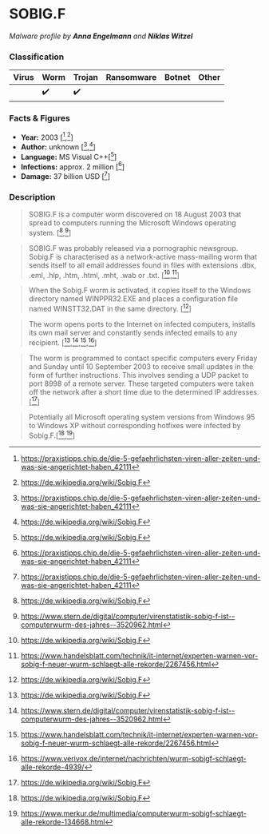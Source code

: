 # SOBIG.F

_Malware profile by **Anna Engelmann** and **Niklas Witzel**_

### Classification
| Virus              | Worm               | Trojan             | Ransomware         | Botnet             | Other                                   |
|:-------------------|:-------------------|:-------------------|:-------------------|:-------------------|:----------------------------------------|
|                    | :heavy_check_mark: | :heavy_check_mark: |                    |                    |                                         |

### Facts & Figures

* **Year:** 2003 \[[^1],[^2]]
* **Author:** unknown \[[^1],[^2]]
* **Language:** MS Visual C++\[[^2]]
* **Infections:** approx. 2 million \[[^1]]
* **Damage:** 37 billion USD \[[^1]]

### Description

>SOBIG.F is a computer worm discovered on 18 August 2003 that spread to computers running the Microsoft Windows 
>operating system. [[^2],[^3]]

>SOBIG.F was probably released via a pornographic newsgroup. Sobig.F is characterised as a network-active mass-mailing 
>worm that sends itself to all email addresses found in files with extensions .dbx, .eml, .hlp, .htm, .html, .mht, 
>.wab or .txt. [[^2],[^4]]

>When the Sobig.F worm is activated, it copies itself to the Windows directory named WINPPR32.EXE and places a 
>configuration file named WINSTT32.DAT in the same directory. [[^2]]

>The worm opens ports to the Internet on infected computers, installs its own mail server and constantly sends 
>infected emails to any recipient. [[^2],[^3],[^4],[^5]]

>The worm is programmed to contact specific computers every Friday and Sunday until 10 September 2003 to receive small 
>updates in the form of further instructions. This involves sending a UDP packet to port 8998 of a remote server. 
>These targeted computers were taken off the network after a short time due to the determined IP addresses.[[^2]]

>Potentially all Microsoft operating system versions from Windows 95 to Windows XP without corresponding hotfixes 
>were infected by Sobig.F.[[^2],[^6]]

[^1]: https://praxistipps.chip.de/die-5-gefaehrlichsten-viren-aller-zeiten-und-was-sie-angerichtet-haben_42111
[^2]: https://de.wikipedia.org/wiki/Sobig.F
[^3]: https://www.stern.de/digital/computer/virenstatistik-sobig-f-ist--computerwurm-des-jahres--3520962.html
[^4]: https://www.handelsblatt.com/technik/it-internet/experten-warnen-vor-sobig-f-neuer-wurm-schlaegt-alle-rekorde/2267456.html
[^5]: https://www.verivox.de/internet/nachrichten/wurm-sobigf-schlaegt-alle-rekorde-4939/
[^6]: https://www.merkur.de/multimedia/computerwurm-sobigf-schlaegt-alle-rekorde-134668.html

